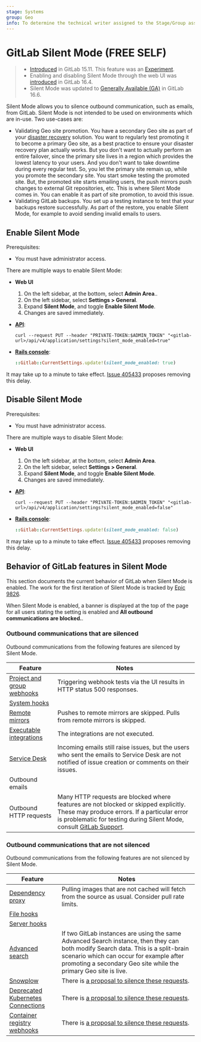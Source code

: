 ```yaml
---
stage: Systems
group: Geo
info: To determine the technical writer assigned to the Stage/Group associated with this page, see https://handbook.gitlab.com/handbook/product/ux/technical-writing/#assignments
---
```


# GitLab Silent Mode **(FREE SELF)**

> - [Introduced](https://gitlab.com/groups/gitlab-org/-/epics/9826) in GitLab 15.11. This feature was an [Experiment](../../policy/experiment-beta-support.md#experiment).
> - Enabling and disabling Silent Mode through the web UI was [introduced](https://gitlab.com/gitlab-org/gitlab/-/merge_requests/131090) in GitLab 16.4.
> - Silent Mode was updated to [Generally Available (GA)](../../policy/experiment-beta-support.md#generally-available-ga) in GitLab 16.6.

Silent Mode allows you to silence outbound communication, such as emails, from GitLab. Silent Mode is not intended to be used on environments which are in-use. Two use-cases are:

- Validating Geo site promotion. You have a secondary Geo site as part of your [disaster recovery](../geo/disaster_recovery/index.md) solution. You want to regularly test promoting it to become a primary Geo site, as a best practice to ensure your disaster recovery plan actually works. But you don't want to actually perform an entire failover, since the primary site lives in a region which provides the lowest latency to your users. And you don't want to take downtime during every regular test. So, you let the primary site remain up, while you promote the secondary site. You start smoke testing the promoted site. But, the promoted site starts emailing users, the push mirrors push changes to external Git repositories, etc. This is where Silent Mode comes in. You can enable it as part of site promotion, to avoid this issue.
- Validating GitLab backups. You set up a testing instance to test that your backups restore successfully. As part of the restore, you enable Silent Mode, for example to avoid sending invalid emails to users.

## Enable Silent Mode

Prerequisites:

- You must have administrator access.

There are multiple ways to enable Silent Mode:

- **Web UI**

  1. On the left sidebar, at the bottom, select **Admin Area**..
  1. On the left sidebar, select **Settings > General**.
  1. Expand **Silent Mode**, and toggle **Enable Silent Mode**.
  1. Changes are saved immediately.

- [**API**](../../api/settings.md):

  ```shell
  curl --request PUT --header "PRIVATE-TOKEN:$ADMIN_TOKEN" "<gitlab-url>/api/v4/application/settings?silent_mode_enabled=true"
  ```

- [**Rails console**](../operations/rails_console.md#starting-a-rails-console-session):

  ```ruby
  ::Gitlab::CurrentSettings.update!(silent_mode_enabled: true)
  ```

It may take up to a minute to take effect. [Issue 405433](https://gitlab.com/gitlab-org/gitlab/-/issues/405433) proposes removing this delay.

## Disable Silent Mode

Prerequisites:

- You must have administrator access.

There are multiple ways to disable Silent Mode:

- **Web UI**

  1. On the left sidebar, at the bottom, select **Admin Area**.
  1. On the left sidebar, select **Settings > General**.
  1. Expand **Silent Mode**, and toggle **Enable Silent Mode**.
  1. Changes are saved immediately.

- [**API**](../../api/settings.md):

  ```shell
  curl --request PUT --header "PRIVATE-TOKEN:$ADMIN_TOKEN" "<gitlab-url>/api/v4/application/settings?silent_mode_enabled=false"
  ```

- [**Rails console**](../operations/rails_console.md#starting-a-rails-console-session):

  ```ruby
  ::Gitlab::CurrentSettings.update!(silent_mode_enabled: false)
  ```

It may take up to a minute to take effect. [Issue 405433](https://gitlab.com/gitlab-org/gitlab/-/issues/405433) proposes removing this delay.

## Behavior of GitLab features in Silent Mode

This section documents the current behavior of GitLab when Silent Mode is enabled. The work for the first iteration of Silent Mode is tracked by [Epic 9826](https://gitlab.com/groups/gitlab-org/-/epics/9826).

When Silent Mode is enabled, a banner is displayed at the top of the page for all users stating the setting is enabled and **All outbound communications are blocked.**.

### Outbound communications that are silenced

Outbound communications from the following features are silenced by Silent Mode.

| Feature                                                                   | Notes                                                                                                                                                                                                                                                   |
| ------------------------------------------------------------------------- | ------------------------------------------------------------------------------------------------------------------------------------------------------------------------------------------------------------------------------------------------------- |
| [Project and group webhooks](../../user/project/integrations/webhooks.md) | Triggering webhook tests via the UI results in HTTP status 500 responses.                                                                                                                                                                               |
| [System hooks](../system_hooks.md)                                        |                                                                                                                                                                                                                                                         |
| [Remote mirrors](../../user/project/repository/mirror/index.md)           | Pushes to remote mirrors are skipped. Pulls from remote mirrors is skipped.                                                                                                                                                                             |
| [Executable integrations](../../user/project/integrations/index.md)       | The integrations are not executed.                                                                                                                                                                                                                      |
| [Service Desk](../../user/project/service_desk/index.md)                  | Incoming emails still raise issues, but the users who sent the emails to Service Desk are not notified of issue creation or comments on their issues.                                                                                                   |
| Outbound emails                                                           |                                                                                                                                                                                                                                                         |
| Outbound HTTP requests                                                    | Many HTTP requests are blocked where features are not blocked or skipped explicitly. These may produce errors. If a particular error is problematic for testing during Silent Mode, consult [GitLab Support](https://about.gitlab.com/support/). |

### Outbound communications that are not silenced

Outbound communications from the following features are not silenced by Silent Mode.

| Feature                                                                                                     | Notes                                                                                                                                                                                                                                           |
| ----------------------------------------------------------------------------------------------------------- | ----------------------------------------------------------------------------------------------------------------------------------------------------------------------------------------------------------------------------------------------- |
| [Dependency proxy](../packages/dependency_proxy.md)                                                         | Pulling images that are not cached will fetch from the source as usual. Consider pull rate limits.                                                                                                                                              |
| [File hooks](../file_hooks.md)                                                                              |                                                                                                                                                                                                                                                 |
| [Server hooks](../server_hooks.md)                                                                          |                                                                                                                                                                                                                                                 |
| [Advanced search](../../integration/advanced_search/elasticsearch.md)                                       | If two GitLab instances are using the same Advanced Search instance, then they can both modify Search data. This is a split-brain scenario which can occur for example after promoting a secondary Geo site while the primary Geo site is live. |
| [Snowplow](../../user/product_analytics/index.md)                                                           | There is [a proposal to silence these requests](https://gitlab.com/gitlab-org/gitlab/-/issues/409661).                                                                                                                                          |
| [Deprecated Kubernetes Connections](../../user/clusters/agent/index.md)                                     | There is [a proposal to silence these requests](https://gitlab.com/gitlab-org/gitlab/-/issues/396470).                                                                                                                                          |
| [Container registry webhooks](../packages/container_registry.md#configure-container-registry-notifications) | There is [a proposal to silence these requests](https://gitlab.com/gitlab-org/gitlab/-/issues/409682).                                                                                                                                          |
